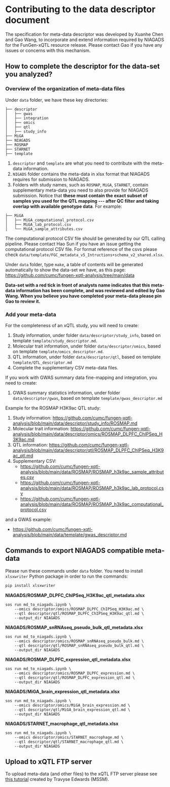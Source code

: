# Contributing to the data descriptor document

The specification for meta-data descriptor was developed by Xuanhe Chen and Gao Wang, to incorporate and extend information required by NIAGADS for the FunGen-xQTL resource release.
Please contact Gao if you have any issues or concerns with this mechanism.

## How to complete the descriptor for the data-set you analyzed?

### Overview of the organization of meta-data files

Under `data` folder, we have these key directories:

```
├── descriptor
│   ├── gwas
│   ├── integration
│   ├── omics
│   ├── qtl
│   ├── study_info
├── MiGA
├── NIAGADS
├── ROSMAP
├── STARNET
├── template
```

1. `descriptor` and `template` are what you need to contribute with the meta-data information. 
2. `NIGADS` folder contains the meta-data in xlsx format that NIAGADS requires for submission to NIAGADS.
3. Folders with study names, such as `ROSMAP`, `MiGA`, `STARNET`, contain supplementary meta-data you need to also provide for NIAGADS submission. Notice that **these must contain the exact subset of samples you used for the QTL mapping --- after QC filter and taking overlap with available genotype data**. For example:

```
├── MiGA
│   ├── MiGA_computational_protocol.csv
│   ├── MiGA_lab_protocol.csv
│   └── MiGA_sample_attributes.csv
```

The computational protocol CSV file should be generated by our QTL calling pipeline. Please contact Hao Sun if you have an issue getting the computational protocol CSV file. For format reference of the csvs please check `data/template/FGC_metadata_v5_Intructions+schema_v2_shared.xlsx`.

Under `data` folder, type `make`, a table of contents will be generated automatically to show the data-set we have, as this page: https://github.com/cumc/fungen-xqtl-analysis/tree/main/data

**Data-set with a red tick in front of analysts name indicates that this meta-data information has been complete, and was reviewed and edited by Gao Wang. When you believe you have completed your meta-data please pin Gao to review it.**

### Add your meta-data

For the completeness of an xQTL study, you will need to create:

1. Study information, under folder `data/descriptor/study_info`, based on template `template/study_descriptor.md`.
2. Molecular trait information, under folder `data/descriptor/omics`, based on template `template/omics_descriptor.md`.
3. QTL information, under folder `data/descriptor/qtl`, based on template `template/QTL_descriptor.md`
4. Complete the supplementary CSV meta-data files.

If you work with GWAS summary data fine-mapping and integration, you need to create:

1. GWAS summary statistics information, under folder `data/descriptor/gwas`, based on template `template/gwas_descriptor.md`

Example for the ROSMAP H3K9ac QTL study:

1. Study information: https://github.com/cumc/fungen-xqtl-analysis/blob/main/data/descriptor/study_info/ROSMAP.md
2. Molecular trait information: https://github.com/cumc/fungen-xqtl-analysis/blob/main/data/descriptor/omics/ROSMAP_DLPFC_ChIPSeq_H3K9ac.md
3. QTL information: https://github.com/cumc/fungen-xqtl-analysis/blob/main/data/descriptor/qtl/ROSMAP_DLPFC_ChIPSeq_H3K9ac_qtl.md
4. Supplementary CSV:
    - https://github.com/cumc/fungen-xqtl-analysis/blob/main/data/ROSMAP/ROSMAP_h3k9ac_sample_attributes.csv
    - https://github.com/cumc/fungen-xqtl-analysis/blob/main/data/ROSMAP/ROSMAP_h3k9ac_lab_protocol.csv 
    - https://github.com/cumc/fungen-xqtl-analysis/blob/main/data/ROSMAP/ROSMAP_h3k9ac_computational_protocol.csv

and a GWAS example:

- https://github.com/cumc/fungen-xqtl-analysis/blob/main/data/template/gwas_descriptor.md

## Commands to export NIAGADS compatible meta-data

Please run these commands under `data` folder. You need to install `xlsxwriter` Python package in order to run the commands:

```bash
pip install xlsxwriter
```

**NIAGADS/ROSMAP_DLPFC_ChIPSeq_H3K9ac_qtl_metadata.xlsx**

```
sos run md_to_niagads.ipynb \
    --omics descriptor/omics/ROSMAP_DLPFC_ChIPSeq_H3K9ac.md \
    --qtl descriptor/qtl/ROSMAP_DLPFC_ChIPSeq_H3K9ac_qtl.md \
    --output_dir NIAGADS
```

**NIAGADS/ROSMAP_snRNAseq_pseudo_bulk_qtl_metadata.xlsx**

```
sos run md_to_niagads.ipynb \
    --omics descriptor/omics/ROSMAP_snRNAseq_pseudo_bulk.md \
    --qtl descriptor/qtl/ROSMAP_snRNAseq_pseudo_bulk_qtl.md \
    --output_dir NIAGADS
```

**NIAGADS/ROSMAP_DLPFC_expression_qtl_metadata.xlsx**

```
sos run md_to_niagads.ipynb \
    --omics descriptor/omics/ROSMAP_DLPFC_expression.md \
    --qtl descriptor/qtl/ROSMAP_DLPFC_expression_qtl.md \
    --output_dir NIAGADS
```

**NIAGADS/MiGA_brain_expression_qtl_metadata.xlsx**

```
sos run md_to_niagads.ipynb \
    --omics descriptor/omics/MiGA_brain_expression.md \
    --qtl descriptor/qtl/MiGA_brain_expression_qtl.md \
    --output_dir NIAGADS
```

**NIAGADS/STARNET_macrophage_qtl_metadata.xlsx**

```
sos run md_to_niagads.ipynb \
    --omics descriptor/omics/STARNET_macrophage.md \
    --qtl descriptor/qtl/STARNET_macrophage_qtl.md \
    --output_dir NIAGADS
```

## Upload to xQTL FTP server

To upload meta-data (and other files) to the xQTL FTP server please see [this tutorial](https://github.com/cumc/fungen-xqtl-analysis/blob/main/data/Example_FTP_File_Transfer.ipynb) created by Travyse Edwards (MSSM).